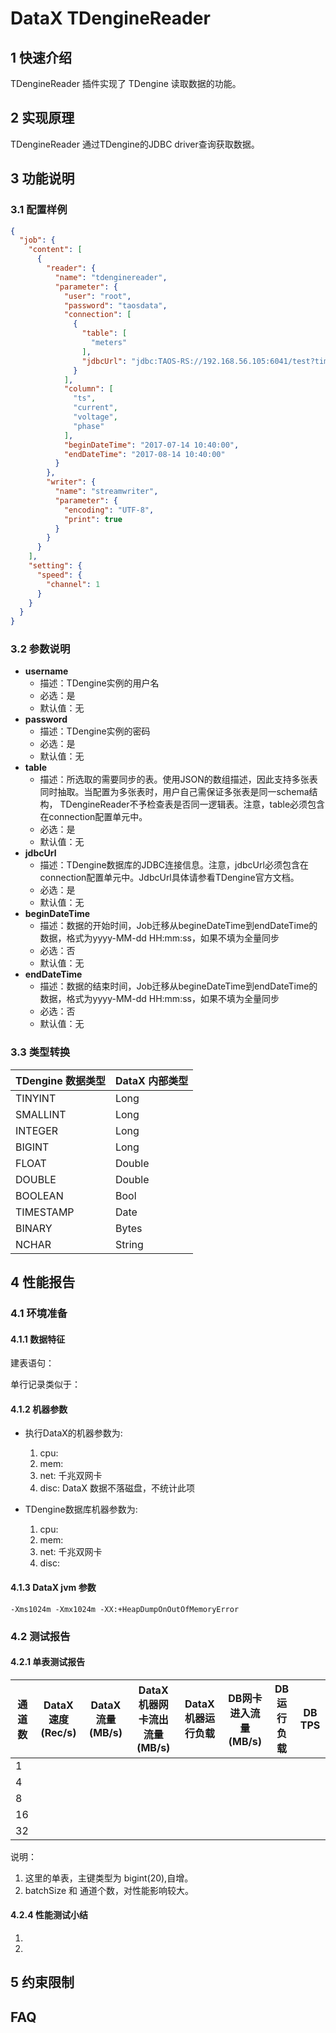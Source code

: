 # DataX TDengineReader

## 1 快速介绍

TDengineReader 插件实现了 TDengine 读取数据的功能。

## 2 实现原理

TDengineReader 通过TDengine的JDBC driver查询获取数据。

## 3 功能说明

### 3.1 配置样例

```json
{
  "job": {
    "content": [
      {
        "reader": {
          "name": "tdenginereader",
          "parameter": {
            "user": "root",
            "password": "taosdata",
            "connection": [
              {
                "table": [
                  "meters"
                ],
                "jdbcUrl": "jdbc:TAOS-RS://192.168.56.105:6041/test?timestampFormat=TIMESTAMP"
              }
            ],
            "column": [
              "ts",
              "current",
              "voltage",
              "phase"
            ],
            "beginDateTime": "2017-07-14 10:40:00",
            "endDateTime": "2017-08-14 10:40:00"
          }
        },
        "writer": {
          "name": "streamwriter",
          "parameter": {
            "encoding": "UTF-8",
            "print": true
          }
        }
      }
    ],
    "setting": {
      "speed": {
        "channel": 1
      }
    }
  }
}
```

### 3.2 参数说明

* **username**
    * 描述：TDengine实例的用户名 <br />
    * 必选：是 <br />
    * 默认值：无 <br />
* **password**
    * 描述：TDengine实例的密码 <br />
    * 必选：是 <br />
    * 默认值：无 <br />
* **table**
    * 描述：所选取的需要同步的表。使用JSON的数组描述，因此支持多张表同时抽取。当配置为多张表时，用户自己需保证多张表是同一schema结构，
      TDengineReader不予检查表是否同一逻辑表。注意，table必须包含在connection配置单元中。<br />
    * 必选：是  <br />
    * 默认值：无 <br />
* **jdbcUrl**
    * 描述：TDengine数据库的JDBC连接信息。注意，jdbcUrl必须包含在connection配置单元中。JdbcUrl具体请参看TDengine官方文档。
    * 必选：是 <br />
    * 默认值：无<br />
* **beginDateTime**
    * 描述：数据的开始时间，Job迁移从begineDateTime到endDateTime的数据，格式为yyyy-MM-dd HH:mm:ss，如果不填为全量同步 <br />
    * 必选：否 <br />
    * 默认值：无 <br />
* **endDateTime**
    * 描述：数据的结束时间，Job迁移从begineDateTime到endDateTime的数据，格式为yyyy-MM-dd HH:mm:ss，如果不填为全量同步 <br />
    * 必选：否 <br />
    * 默认值：无 <br />

### 3.3 类型转换
| TDengine 数据类型 | DataX 内部类型 |
| --------------- | ------------- |
| TINYINT         | Long          |
| SMALLINT        | Long          |
| INTEGER         | Long          |
| BIGINT          | Long          |
| FLOAT           | Double        |
| DOUBLE          | Double        |
| BOOLEAN         | Bool          |
| TIMESTAMP       | Date          |
| BINARY          | Bytes         |
| NCHAR           | String        |

## 4 性能报告

### 4.1 环境准备

#### 4.1.1 数据特征

建表语句：

单行记录类似于：

#### 4.1.2 机器参数

* 执行DataX的机器参数为:
    1. cpu:
    2. mem:
    3. net: 千兆双网卡
    4. disc: DataX 数据不落磁盘，不统计此项

* TDengine数据库机器参数为:
    1. cpu:
    2. mem:
    3. net: 千兆双网卡
    4. disc:

#### 4.1.3 DataX jvm 参数

	-Xms1024m -Xmx1024m -XX:+HeapDumpOnOutOfMemoryError

### 4.2 测试报告

#### 4.2.1 单表测试报告

| 通道数| DataX速度(Rec/s)|DataX流量(MB/s)| DataX机器网卡流出流量(MB/s)|DataX机器运行负载|DB网卡进入流量(MB/s)|DB运行负载|DB TPS|
|--------| --------|--------|--------|--------|--------|--------|--------|
|1|                  |                 |                             |                   |                      |            |        |
|4|                  |                 |                             |                   |                      |            |        |
|8|                  |                 |                             |                   |                      |            |        |
|16|                  |                 |                             |                   |                      |            |        |
|32|                  |                 |                             |                   |                      |            |        |

说明：

1. 这里的单表，主键类型为 bigint(20),自增。
2. batchSize 和 通道个数，对性能影响较大。

#### 4.2.4 性能测试小结

1.
2.

## 5 约束限制

## FAQ